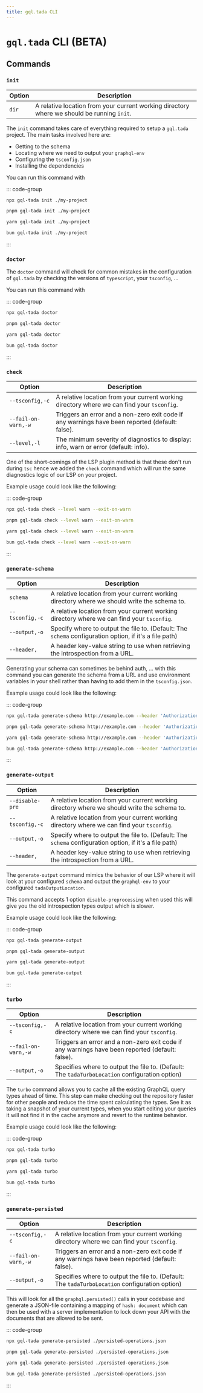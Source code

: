 ```yaml
---
title: gql.tada CLI
---
```


# `gql.tada` CLI (BETA)

## Commands

### `init`

| Option               | Description                                                                                |
| -------------------- | ------------------------------------------------------------------------------------------ |
| `dir`              | A relative location from your current working directory where we should be running `init`.   |

The `init` command takes care of everything required to setup a `gql.tada`
project. The main tasks involved here are:

- Getting to the schema
- Locating where we need to output your `graphql-env`
- Configuring the `tsconfig.json`
- Installing the dependencies

You can run this command with

::: code-group

```sh [npm]
npx gql-tada init ./my-project
```

```sh [pnpm]
pnpm gql-tada init ./my-project
```

```sh [yarn]
yarn gql-tada init ./my-project
```

```sh [bun]
bun gql-tada init ./my-project
```

:::

### `doctor`

The `doctor` command will check for common mistakes in the configuration of `gql.tada`
by checking the versions of `typescript`, your `tsconfig`, ...

You can run this command with

::: code-group

```sh [npm]
npx gql-tada doctor
```

```sh [pnpm]
pnpm gql-tada doctor
```

```sh [yarn]
yarn gql-tada doctor
```

```sh [bun]
bun gql-tada doctor
```

:::

### `check`

| Option               | Description                                                                                     |
| -------------------- | ----------------------------------------------------------------------------------------------- |
| `--tsconfig,-c`      | A relative location from your current working directory where we can find your `tsconfig`.      |
| `--fail-on-warn,-w`  | Triggers an error and a non-zero exit code if any warnings have been reported (default: false). |
| `--level,-l`         | The minimum severity of diagnostics to display: info, warn or error (default: info).            |

One of the short-comings of the LSP plugin method is that these don't run during `tsc`
hence we added the `check` command which will run the same diagnostics logic of our LSP
on your project.

Example usage could look like the following:

::: code-group

```sh [npm]
npx gql-tada check --level warn --exit-on-warn
```

```sh [pnpm]
pnpm gql-tada check --level warn --exit-on-warn
```

```sh [yarn]
yarn gql-tada check --level warn --exit-on-warn
```

```sh [bun]
bun gql-tada check --level warn --exit-on-warn
```

:::

### `generate-schema`

| Option               | Description                                                                                            |
| -------------------- | ------------------------------------------------------------------------------------------------------ |
| `schema`             | A relative location from your current working directory where we should write the schema to.           |
| `--tsconfig,-c`      | A relative location from your current working directory where we can find your `tsconfig`.             |
| `--output,-o`        | Specify where to output the file to. (Default: The `schema` configuration option, if it's a file path) |
| `--header,`          | A header key-value string to use when retrieving the introspection from a URL.                         |

Generating your schema can sometimes be behind auth, ... with this command you can
generate the schema from a URL and use environment variables in your shell rather than
having to add them in the `tsconfig.json`.

Example usage could look like the following:

::: code-group

```sh [npm]
npx gql-tada generate-schema http://example.com --header 'Authorization: Bearer token'
```

```sh [pnpm]
pnpm gql-tada generate-schema http://example.com --header 'Authorization: Bearer token'
```

```sh [yarn]
yarn gql-tada generate-schema http://example.com --header 'Authorization: Bearer token'
```

```sh [bun]
bun gql-tada generate-schema http://example.com --header 'Authorization: Bearer token'
```

:::

### `generate-output`

| Option               | Description                                                                                            |
| -------------------- | ------------------------------------------------------------------------------------------------------ |
| `--disable-pre`             | A relative location from your current working directory where we should write the schema to.           |
| `--tsconfig,-c`      | A relative location from your current working directory where we can find your `tsconfig`.             |
| `--output,-o`        | Specify where to output the file to. (Default: The `schema` configuration option, if it's a file path) |
| `--header,`          | A header key-value string to use when retrieving the introspection from a URL.                         |

The `generate-output` command mimics the behavior of our LSP where it will look at
your configured `schema` and output the `graphql-env` to your configured
`tadaOutputLocation`.

This command accepts 1 option `disable-preprocessing` when used this will give you the
old introspection types output which is slower.

Example usage could look like the following:

::: code-group

```sh [npm]
npx gql-tada generate-output
```

```sh [pnpm]
pnpm gql-tada generate-output
```

```sh [yarn]
yarn gql-tada generate-output
```

```sh [bun]
bun gql-tada generate-output
```

:::

### `turbo`

| Option               | Description                                                                                     |
| -------------------- | ----------------------------------------------------------------------------------------------- |
| `--tsconfig,-c`      | A relative location from your current working directory where we can find your `tsconfig`.      |
| `--fail-on-warn,-w`  | Triggers an error and a non-zero exit code if any warnings have been reported (default: false). |
| `--output,-o`        | Specifies where to output the file to. (Default: The `tadaTurboLocation` configuration option)  |

The `turbo` command allows you to cache all the existing GraphQL query types ahead
of time. This step can make checking out the repository faster for other people and
reduce the time spent calculating the types. See it as taking a snapshot of your
current types, when you start editing your queries it will not find it in the cache
anymore and revert to the runtime behavior.

Example usage could look like the following:

::: code-group

```sh [npm]
npx gql-tada turbo
```

```sh [pnpm]
pnpm gql-tada turbo
```

```sh [yarn]
yarn gql-tada turbo
```

```sh [bun]
bun gql-tada turbo
```

:::

### `generate-persisted`

| Option               | Description                                                                                     |
| -------------------- | ----------------------------------------------------------------------------------------------- |
| `--tsconfig,-c`      | A relative location from your current working directory where we can find your `tsconfig`.      |
| `--fail-on-warn,-w`  | Triggers an error and a non-zero exit code if any warnings have been reported (default: false). |
| `--output,-o`        | Specifies where to output the file to. (Default: The `tadaTurboLocation` configuration option)  |

This will look for all the `graphql.persisted()` calls in your codebase and generate
a JSON-file containing a mapping of `hash: document` which can then be used with
a server implementation to lock down your API with the documents that are allowed
to be sent.

::: code-group

```sh [npm]
npx gql-tada generate-persisted ./persisted-operations.json
```

```sh [pnpm]
pnpm gql-tada generate-persisted ./persisted-operations.json
```

```sh [yarn]
yarn gql-tada generate-persisted ./persisted-operations.json
```

```sh [bun]
bun gql-tada generate-persisted ./persisted-operations.json
```

:::
